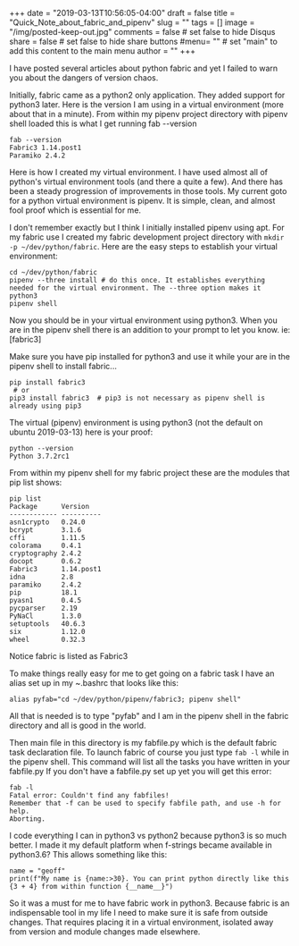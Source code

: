 +++
date = "2019-03-13T10:56:05-04:00"
draft = false
title = "Quick_Note_about_fabric_and_pipenv"
slug = ""
tags = []
image = "/img/posted-keep-out.jpg"
comments = false	# set false to hide Disqus
share = false	# set false to hide share buttons
#menu= ""		# set "main" to add this content to the main menu
author = ""
+++


I have posted several articles about python fabric and yet I failed to warn you about the dangers of
version chaos.

Initially, fabric came as a python2 only application. They added support for python3 later. Here is the version
I am using in a virtual environment (more about that in a minute). From within my pipenv project directory with pipenv shell loaded
this is what I get running fab --version

```
fab --version
Fabric3 1.14.post1
Paramiko 2.4.2
```

Here is how I created my virtual environment. I have used almost all of python's virtual environment tools (and there a quite a few).
And there has been a steady progression of improvements in those tools. My current goto for a python virtual environment is pipenv.
It is simple, clean, and almost fool proof which is essential for me. 

<!--more-->

I don't remember exactly but I think I initially installed pipenv using apt. For my fabric use I created my fabric development project
directory with `mkdir -p ~/dev/python/fabric`. Here are the easy steps to establish your virtual environment:
```
cd ~/dev/python/fabric
pipenv --three install # do this once. It establishes everything needed for the virtual environment. The --three option makes it python3
pipenv shell
```
Now you should be in your virtual environment using python3. When you are in the pipenv shell there is an addition to your prompt to let you
know. ie: [fabric3]

Make sure you have pip installed for python3 and use it while your are in the pipenv shell to install fabric...
```
pip install fabric3
 # or
pip3 install fabric3  # pip3 is not necessary as pipenv shell is already using pip3
```

The virtual (pipenv) environment is using python3 (not the default on ubuntu 2019-03-13) here is your proof:
```
python --version
Python 3.7.2rc1
```

From within my pipenv shell for my fabric project these are the modules that pip list shows:
```
pip list
Package      Version   
------------ ----------
asn1crypto   0.24.0    
bcrypt       3.1.6     
cffi         1.11.5    
colorama     0.4.1     
cryptography 2.4.2     
docopt       0.6.2     
Fabric3      1.14.post1
idna         2.8       
paramiko     2.4.2     
pip          18.1      
pyasn1       0.4.5     
pycparser    2.19      
PyNaCl       1.3.0     
setuptools   40.6.3    
six          1.12.0    
wheel        0.32.3    
```
Notice fabric is listed as Fabric3

To make things really easy for me to get going on a fabric task I have an alias set up in my ~.bashrc that looks like this:
```
alias pyfab="cd ~/dev/python/pipenv/fabric3; pipenv shell"
```

All that is needed is to type "pyfab" and I am in the pipenv shell in the fabric directory and all is good in the world.

Then main file in this directory is my fabfile.py which is the default fabric task declaration file.
To launch fabric of course you just type `fab -l` while in the pipenv shell. This command will list all the tasks you have written in
your fabfile.py If you don't have a fabfile.py set up yet you will get this error:
```
fab -l
Fatal error: Couldn't find any fabfiles!
Remember that -f can be used to specify fabfile path, and use -h for help.
Aborting.
```

I code everything I can in python3 vs python2 because python3 is so much better. I made it my default platform when f-strings
became available in python3.6? This allows something like this:
```
name = "geoff"
print(f"My name is {name:>30}. You can print python directly like this {3 + 4} from within function {__name__}")
```

So it was a must for me to have fabric work in python3. Because fabric is an indispensable tool in my life I need to make sure it is safe
from outside changes. That requires placing it in a virtual environment, isolated away from version and module changes made elsewhere.

